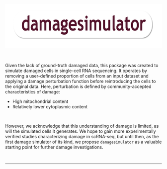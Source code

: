 <br>

<p align="center">
  <img src="https://github.com/AlicenJoyHenning/damagesimulator/blob/main/inst/extdata/logo.png" alt="limiric_logo" height="140" width="640">
</p>

<br>

Given the lack of ground-truth damaged data, this package was created to simulate damaged cells in single-cell RNA sequencing. It operates by removing a user-defined proportion of cells from an input dataset and applying a damage perturbation function before reintroducing the cells to the original data. Here, perturbation is defined by community-accepted characteristics of damage:
* High mitochondrial content
* Relatively lower cytoplasmic content

<br>

However, we acknowledge that this understanding of damage is limited, as will the simulated cells it generates. We hope to gain more experimentally verified studies characterizing damage in scRNA-seq, but until then, as the first damage simulator of its kind, we propose ```damagesimulator``` as a valuable starting point for further damage investigations.


<br>

---
